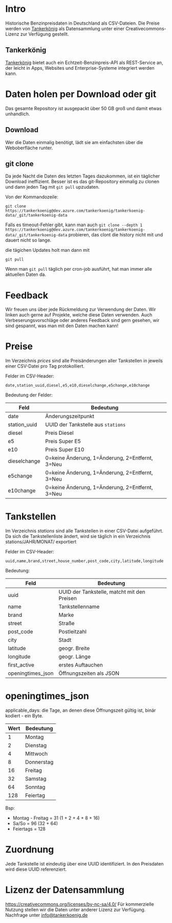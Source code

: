 # Intro
Historische Benzinpreisdaten in Deutschland als CSV-Dateien.
Die Preise werden von [Tankerkönig](<https://www.tankerkoenig.de>) als Datensammlung unter einer Creativecommons-Lizenz zur Verfügung gestellt.
## Tankerkönig
[Tankerkönig](<https://www.tankerkoenig.de>) bietet auch ein Echtzeit-Benzinpreis-API als REST-Service an, der leicht in Apps, Websites und Enterprise-Systeme integriert werden kann.

# Daten holen per Download oder git
Das gesamte Repository ist ausgepackt über 50 GB groß und damit etwas unhandlich. 
## Download
Wer die Daten einmalig benötigt, lädt sie am einfachsten über die Weboberfläche runter.
## git clone
Da jede Nacht die Daten des letzten Tages dazukommen, ist ein täglicher Download ineffizient. Besser ist es das git-Repository einmalig zu clonen und dann jeden Tag mit `git pull` upzudaten.

Von der Kommandozeile:

`git clone https://tankerkoenig@dev.azure.com/tankerkoenig/tankerkoenig-data/_git/tankerkoenig-data`

Falls es timeout-Fehler gibt, kann man auch `git clone --depth 1 https://tankerkoenig@dev.azure.com/tankerkoenig/tankerkoenig-data/_git/tankerkoenig-data` probieren, das clont die history nicht mit und dauert nicht so lange.

die tägichen Updates holt man dann mit

`git pull`

Wenn man `git pull` täglich per cron-job ausführt, hat man immer alle aktuellen Daten da.

# Feedback
Wir freuen uns über jede Rückmeldung zur Verwendung der Daten. Wir linken auch gerne auf Projekte, welche diese Daten verwenden. Auch Verbeserungsvorschläge oder anderes Feedback sind gern gesehen, wir sind gespannt, was man mit den Daten machen kann!

# Preise
Im Verzeichnis _prices_ sind alle Preisänderungen aller Tankstellen in jeweils einer CSV-Datei pro Tag protokolliert.

Felder im CSV-Header:

`date,station_uuid,diesel,e5,e10,dieselchange,e5change,e10change`

Bedeutung der Felder:

|Feld        |Bedeutung                                      |
|------------|-----------------------------------------------|
|date        |Änderungszeitpunkt                             |
|station_uuid|UUID der Tankstelle aus `stations`             |
|diesel      |Preis Diesel                                   |
|e5          |Preis Super E5                                 |
|e10         |Preis Super E10                                |
|dieselchange|0=keine Änderung, 1=Änderung, 2=Entfernt, 3=Neu|
|e5change    |0=keine Änderung, 1=Änderung, 2=Entfernt, 3=Neu|
|e10change   |0=keine Änderung, 1=Änderung, 2=Entfernt, 3=Neu|


# Tankstellen
Im Verzeichnis _stations_ sind alle Tankstellen in einer CSV-Datei aufgeführt. 
Da sich die Tankstellenliste ändert, wird sie täglich in ein Verzeichnis stations/JAHR/MONAT/ exportiert

Felder im CSV-Header:

`uuid,name,brand,street,house_number,post_code,city,latitude,longitude`

Bedeutung:

|Feld             |Bedeutung                                      |
|-----------------|-----------------------------------------------|
|uuid             |UUID der Tankstelle, matcht mit den Preisen    |
|name             |Tankstellenname                                |
|brand            |Marke                                          |
|street           |Straße                                         |
|post_code        |Postleitzahl                                   |
|city             |Stadt                                          |
|latitude         |geogr. Breite                                  |
|longitude        |geogr. Länge                                   |
|first_active     |erstes Auftauchen                              |
|openingtimes_json|Öffnungszeiten als JSON                        |

# openingtimes_json
applicable_days: die Tage, an denen diese Öffnungszeit gültig ist, binär kodiert - ein Byte.

|Wert             |Bedeutung                                      |
|-----------------|-----------------------------------------------|
|1|Montag|
|2|Dienstag|
|4|Mittwoch|
|8|Donnerstag|
|16|Freitag|
|32|Samstag|
|64|Sonntag|
|128|Feiertag|

Bsp:
* Montag - Freitag = 31 (1 + 2 + 4 + 8 + 16)
* Sa/So = 96 (32 + 64)
* Feiertags = 128

# Zuordnung
Jede Tankstelle ist eindeutig über eine UUID identifiziert. In den Preisdaten wird diese UUID referenziert.

# Lizenz der Datensammlung
<https://creativecommons.org/licenses/by-nc-sa/4.0/>
Für kommerzielle Nutzung stellen wir die Daten unter anderer Lizenz zur Verfügung. Nachfrage unter <info@tankerkoenig.de>
